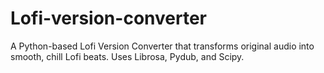 # Lofi-version-converter
A Python-based Lofi Version Converter that transforms original audio into smooth, chill Lofi beats. Uses Librosa, Pydub, and Scipy.
